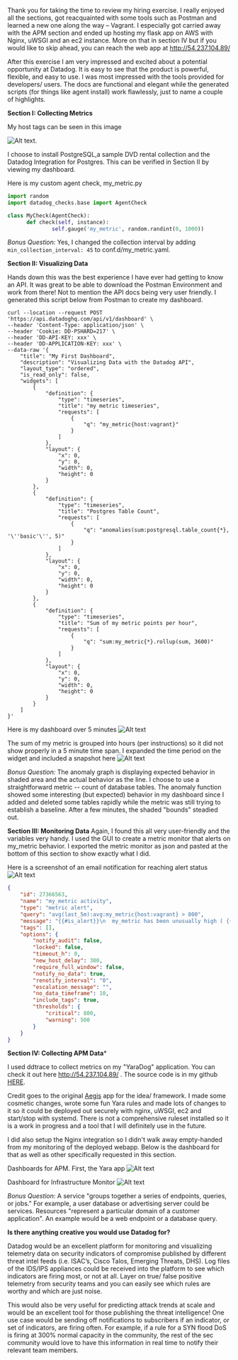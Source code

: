 Thank you for taking the time to review my hiring exercise. I really enjoyed all the sections, got reacquainted with some tools such as Postman and learned a new one along the way – Vagrant. I especially got carried away with the APM section and ended up hosting my flask app on AWS with Nginx, uWSGI and an ec2 instance. More on that in section IV but if you would like to skip ahead, you can reach the web app at http://54.237.104.89/

After this exercise I am very impressed and excited about a potential opportunity at Datadog. It is easy to see that the product is powerful, flexible, and easy to use. I was most impressed with the tools provided for developers/ users. The docs are functional and elegant while the generated scripts (for things like agent install) work flawlessly, just to name a couple of highlights.

**Section I: Collecting Metrics**

My host tags can be seen in this image

![Alt text](https://la-psql-zebra.s3.amazonaws.com/DD_host_tags.PNG).

I choose to install PostgreSQL,a sample DVD rental collection and the Datadog Integration for Postgres. This can be verified in Section II by viewing my dashboard.

Here is my custom agent check, my_metric.py
```python
import random
import datadog_checks.base import AgentCheck

class MyCheck(AgentCheck):
      def check(self, instance):
              self.gauge('my_metric', random.randint(0, 1000))
```

*Bonus Question:*  Yes, I changed the collection interval by adding `min_collection_interval: 45` to conf.d/my_metric.yaml.

**Section II: Visualizing Data**

Hands down this was the best experience I have ever had getting to know an API. It was great to be able to download the Postman Environment and work from there! Not to mention the API docs being very user friendly. I generated this script below from Postman to create my dashboard.

```
curl --location --request POST 'https://api.datadoghq.com/api/v1/dashboard' \
--header 'Content-Type: application/json' \
--header 'Cookie: DD-PSHARD=217' \
--header 'DD-API-KEY: xxx' \
--header 'DD-APPLICATION-KEY: xxx' \
--data-raw '{
    "title": "My First Dashboard",
    "description": "Visualizing Data with the Datadog API",
    "layout_type": "ordered",
    "is_read_only": false,
    "widgets": [
        {
            "definition": {
                "type": "timeseries",
                "title": "my metric timeseries",
                "requests": [
                    {
                        "q": "my_metric{host:vagrant}"
                    }
                ]
            },
            "layout": {
                "x": 0,
                "y": 0,
                "width": 0,
                "height": 0
            }
        },
        {
            "definition": {
                "type": "timeseries",
                "title": "Postgres Table Count",
                "requests": [
                    {
                        "q": "anomalies(sum:postgresql.table_count{*}, '\''basic'\'', 5)"
                    }
                ]
            },
            "layout": {
                "x": 0,
                "y": 0,
                "width": 0,
                "height": 0
            }
        },
        {
            "definition": {
                "type": "timeseries",
                "title": "Sum of my metric points per hour",
                "requests": [
                    {
                        "q": "sum:my_metric{*}.rollup(sum, 3600)"
                    }
                ]
            },
            "layout": {
                "x": 0,
                "y": 0,
                "width": 0,
                "height": 0
            }
        }
    ]
}'
```
Here is my dashboard over 5 minutes
![Alt text](https://la-psql-zebra.s3.amazonaws.com/my_first_dashboard.PNG)

The sum of my metric is grouped into hours (per instructions) so it did not show properly in a 5 minute time span. I expanded the time period on the widget and included a snapshot here 
![Alt text](https://la-psql-zebra.s3.amazonaws.com/Sum_of_metric_per_hr.PNG)

*Bonus Question:* The anomaly graph is displaying expected behavior in shaded area and the actual behavior as the line. I choose to use a straightforward metric -- count of database tables. The anomaly function showed some interesting (but expected) behavior in my dashboard since I added and deleted some tables rapidly while the metric was still trying to establish a baseline. After a few minutes, the shaded "bounds" steadied out.

**Section III: Monitoring Data**
Again, I found this all very user-friendly and the variables very handy. I used the GUI to create a metric monitor that alerts on my_metric behavior. I exported the metric monitor as json and pasted at the bottom of this section to show exactly what I did. 

Here is a screenshot of an email notification for reaching alert status
![Alt text](https://la-psql-zebra.s3.amazonaws.com/my_metric_alert.PNG)

```json
{
	"id": 27366563,
	"name": "my_metric activity",
	"type": "metric alert",
	"query": "avg(last_5m):avg:my_metric{host:vagrant} > 800",
	"message": "{{#is_alert}}\n  my_metric has been unusually high ( {{value}} ) for {{host.name}} over the past 5 minutes  @eric.kufta@gmail.com \n{{/is_alert}}\n\n{{#is_warning}}\n  my_metric has been above average ( {{value}} ) for {{host.name}} over the past 5 minutes  \n{{/is_warning}}\n\n{{#is_no_data}}\n  my_metric has no data over the past 10 minutes  @eric.kufta@gmail.com \n{{/is_no_data}}",
	"tags": [],
	"options": {
		"notify_audit": false,
		"locked": false,
		"timeout_h": 0,
		"new_host_delay": 300,
		"require_full_window": false,
		"notify_no_data": true,
		"renotify_interval": "0",
		"escalation_message": "",
		"no_data_timeframe": 10,
		"include_tags": true,
		"thresholds": {
			"critical": 800,
			"warning": 500
		}
	}
}
```

**Section IV: Collecting APM Data***

I used ddtrace to collect metrics on my "YaraDog" application. You can check it out here  http://54.237.104.89/ . The source code is in my github [HERE](https://github.com/ekufta0530/YaraDog/tree/master). 

Credit goes to the original [Aegis](https://github.com/kittymagician/Aegis) app for the idea/ framework. I made some cosmetic changes, wrote some fun Yara rules and made lots of changes to it so it could be deployed out securely with nginx, uWSGI, ec2 and start/stop with systemd. There is not a comprehensive ruleset installed so it is a work in progress and a tool that I will definitely use in the future.

I did also setup the Nginx integration so I didn't walk away empty-handed from my monitoring of the deployed webapp. Below is the dashboard for that as well as other specifically requested in this section. 

Dashboards for APM. First, the Yara app
![Alt text](https://la-psql-zebra.s3.amazonaws.com/Yara_apm.PNG)

Dashboard for Infrastructure Monitor
![Alt text](https://la-psql-zebra.s3.amazonaws.com/infrastructure_metrics.PNG)

*Bonus Question:* A service "groups together a series of endpoints, queries, or jobs." For example, a user database or advertising server could be services. Resources "represent a particular domain of a customer application". An example would be a web endpoint or a database query.

**Is there anything creative you would use Datadog for?**

Datadog would be an excellent platform for monitoring and visualizing telemetry data on security indicators of compromise published by different threat intel feeds (i.e. ISAC’s, Cisco Talos, Emerging Threats, DHS). Log files of the IDS/IPS appliances could be received into the platform to see which indicators are firing most, or not at all. Layer on true/ false positive telemetry from security teams and you can easily see which rules are worthy and which are just noise.

This would also be very useful for predicting attack trends at scale and would be an excellent tool for those publishing the threat intelligence! One use case would be sending off notifications to subscribers if an indicator, or set of indicators, are firing often. For example, if a rule for a SYN flood DoS is firing at 300% normal capacity in the community, the rest of the sec community would love to have this information in real time to notify their relevant team members. 

